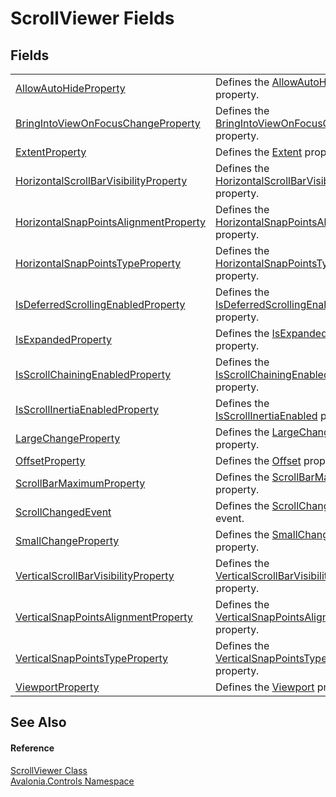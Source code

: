 # ScrollViewer Fields




## Fields
<table>
<tr>
<td><a href="F_Avalonia_Controls_ScrollViewer_AllowAutoHideProperty">AllowAutoHideProperty</a></td>
<td>Defines the <a href="P_Avalonia_Controls_ScrollViewer_AllowAutoHide">AllowAutoHide</a> property.</td>
</tr>
<tr>
<td><a href="F_Avalonia_Controls_ScrollViewer_BringIntoViewOnFocusChangeProperty">BringIntoViewOnFocusChangeProperty</a></td>
<td>Defines the <a href="P_Avalonia_Controls_ScrollViewer_BringIntoViewOnFocusChange">BringIntoViewOnFocusChange</a> property.</td>
</tr>
<tr>
<td><a href="F_Avalonia_Controls_ScrollViewer_ExtentProperty">ExtentProperty</a></td>
<td>Defines the <a href="P_Avalonia_Controls_ScrollViewer_Extent">Extent</a> property.</td>
</tr>
<tr>
<td><a href="F_Avalonia_Controls_ScrollViewer_HorizontalScrollBarVisibilityProperty">HorizontalScrollBarVisibilityProperty</a></td>
<td>Defines the <a href="P_Avalonia_Controls_ScrollViewer_HorizontalScrollBarVisibility">HorizontalScrollBarVisibility</a> property.</td>
</tr>
<tr>
<td><a href="F_Avalonia_Controls_ScrollViewer_HorizontalSnapPointsAlignmentProperty">HorizontalSnapPointsAlignmentProperty</a></td>
<td>Defines the <a href="P_Avalonia_Controls_ScrollViewer_HorizontalSnapPointsAlignment">HorizontalSnapPointsAlignment</a> property.</td>
</tr>
<tr>
<td><a href="F_Avalonia_Controls_ScrollViewer_HorizontalSnapPointsTypeProperty">HorizontalSnapPointsTypeProperty</a></td>
<td>Defines the <a href="P_Avalonia_Controls_ScrollViewer_HorizontalSnapPointsType">HorizontalSnapPointsType</a> property.</td>
</tr>
<tr>
<td><a href="F_Avalonia_Controls_ScrollViewer_IsDeferredScrollingEnabledProperty">IsDeferredScrollingEnabledProperty</a></td>
<td>Defines the <a href="P_Avalonia_Controls_ScrollViewer_IsDeferredScrollingEnabled">IsDeferredScrollingEnabled</a> property.</td>
</tr>
<tr>
<td><a href="F_Avalonia_Controls_ScrollViewer_IsExpandedProperty">IsExpandedProperty</a></td>
<td>Defines the <a href="P_Avalonia_Controls_ScrollViewer_IsExpanded">IsExpanded</a> property.</td>
</tr>
<tr>
<td><a href="F_Avalonia_Controls_ScrollViewer_IsScrollChainingEnabledProperty">IsScrollChainingEnabledProperty</a></td>
<td>Defines the <a href="P_Avalonia_Controls_ScrollViewer_IsScrollChainingEnabled">IsScrollChainingEnabled</a> property.</td>
</tr>
<tr>
<td><a href="F_Avalonia_Controls_ScrollViewer_IsScrollInertiaEnabledProperty">IsScrollInertiaEnabledProperty</a></td>
<td>Defines the <a href="P_Avalonia_Controls_ScrollViewer_IsScrollInertiaEnabled">IsScrollInertiaEnabled</a> property.</td>
</tr>
<tr>
<td><a href="F_Avalonia_Controls_ScrollViewer_LargeChangeProperty">LargeChangeProperty</a></td>
<td>Defines the <a href="P_Avalonia_Controls_ScrollViewer_LargeChange">LargeChange</a> property.</td>
</tr>
<tr>
<td><a href="F_Avalonia_Controls_ScrollViewer_OffsetProperty">OffsetProperty</a></td>
<td>Defines the <a href="P_Avalonia_Controls_ScrollViewer_Offset">Offset</a> property.</td>
</tr>
<tr>
<td><a href="F_Avalonia_Controls_ScrollViewer_ScrollBarMaximumProperty">ScrollBarMaximumProperty</a></td>
<td>Defines the <a href="P_Avalonia_Controls_ScrollViewer_ScrollBarMaximum">ScrollBarMaximum</a> property.</td>
</tr>
<tr>
<td><a href="F_Avalonia_Controls_ScrollViewer_ScrollChangedEvent">ScrollChangedEvent</a></td>
<td>Defines the <a href="E_Avalonia_Controls_ScrollViewer_ScrollChanged">ScrollChanged</a> event.</td>
</tr>
<tr>
<td><a href="F_Avalonia_Controls_ScrollViewer_SmallChangeProperty">SmallChangeProperty</a></td>
<td>Defines the <a href="P_Avalonia_Controls_ScrollViewer_SmallChange">SmallChange</a> property.</td>
</tr>
<tr>
<td><a href="F_Avalonia_Controls_ScrollViewer_VerticalScrollBarVisibilityProperty">VerticalScrollBarVisibilityProperty</a></td>
<td>Defines the <a href="P_Avalonia_Controls_ScrollViewer_VerticalScrollBarVisibility">VerticalScrollBarVisibility</a> property.</td>
</tr>
<tr>
<td><a href="F_Avalonia_Controls_ScrollViewer_VerticalSnapPointsAlignmentProperty">VerticalSnapPointsAlignmentProperty</a></td>
<td>Defines the <a href="P_Avalonia_Controls_ScrollViewer_VerticalSnapPointsAlignment">VerticalSnapPointsAlignment</a> property.</td>
</tr>
<tr>
<td><a href="F_Avalonia_Controls_ScrollViewer_VerticalSnapPointsTypeProperty">VerticalSnapPointsTypeProperty</a></td>
<td>Defines the <a href="P_Avalonia_Controls_ScrollViewer_VerticalSnapPointsType">VerticalSnapPointsType</a> property.</td>
</tr>
<tr>
<td><a href="F_Avalonia_Controls_ScrollViewer_ViewportProperty">ViewportProperty</a></td>
<td>Defines the <a href="P_Avalonia_Controls_ScrollViewer_Viewport">Viewport</a> property.</td>
</tr>
</table>

## See Also


#### Reference
<a href="T_Avalonia_Controls_ScrollViewer">ScrollViewer Class</a>  
<a href="N_Avalonia_Controls">Avalonia.Controls Namespace</a>  


